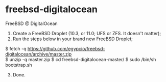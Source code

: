 # freebsd-digitalocean
FreeBSD @ DigitalOcean

1. Create a FreeBSD Droplet (10.3, or 11.0; UFS or ZFS. It doesn't matter);
2. Run the steps below in your brand new FreeBSD Droplet;

  $ fetch -q https://github.com/egypcio/freebsd-digitalocean/archive/master.zip                                                                                                         
  $ unzip -q master.zip
  $ cd freebsd-digitalocean-master/
  $ sudo /bin/sh bootstrap.sh

3. Done.

